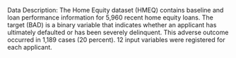 Data Description:
The Home Equity dataset (HMEQ) contains baseline and loan performance information for 5,960 recent home equity loans. The target (BAD) is a binary variable that indicates whether an applicant has ultimately defaulted or has been severely delinquent. This adverse outcome occurred in 1,189 cases (20 percent). 12 input variables were registered for each applicant.


